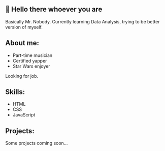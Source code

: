 ## 👋 Hello there whoever you are
Basically Mr. Nobody. Currently learning Data Analysis, trying to be better version of myself.

## About me:
- Part-time musician 
- Certified yapper 
- Star Wars enjoyer 

Looking for job.

## Skills:
- HTML
- CSS
- JavaScript

## Projects:
Some projects coming soon...
